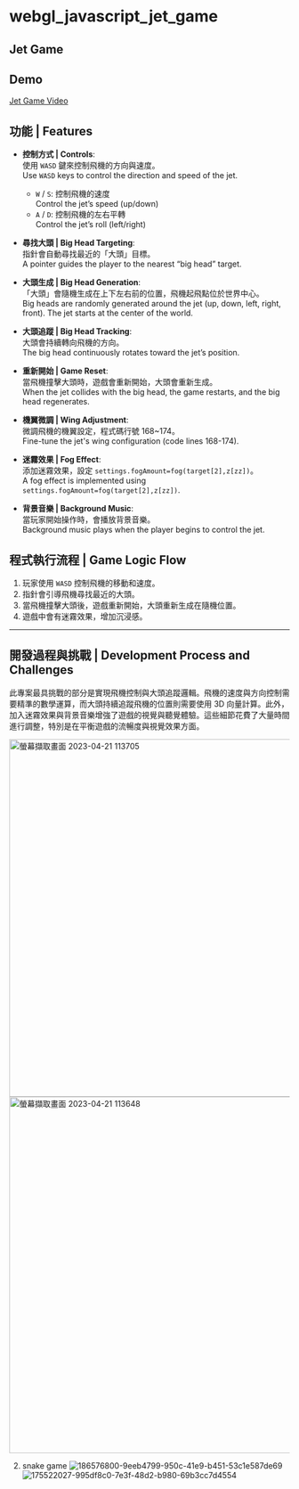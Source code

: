 # webgl_javascript_jet_game  
## Jet Game

## Demo
[Jet Game Video](https://www.youtube.com/watch?v=VGKaVB6e7Z4&feature=youtu.be)

## 功能 | Features
- **控制方式 | Controls**:  
  使用 `WASD` 鍵來控制飛機的方向與速度。  
  Use `WASD` keys to control the direction and speed of the jet.  
  - `W` / `S`: 控制飛機的速度  
    Control the jet’s speed (up/down)
  - `A` / `D`: 控制飛機的左右平轉  
    Control the jet’s roll (left/right)

- **尋找大頭 | Big Head Targeting**:  
  指針會自動尋找最近的「大頭」目標。  
  A pointer guides the player to the nearest “big head” target.

- **大頭生成 | Big Head Generation**:  
  「大頭」會隨機生成在上下左右前的位置，飛機起飛點位於世界中心。  
  Big heads are randomly generated around the jet (up, down, left, right, front). The jet starts at the center of the world.

- **大頭追蹤 | Big Head Tracking**:  
  大頭會持續轉向飛機的方向。  
  The big head continuously rotates toward the jet’s position.

- **重新開始 | Game Reset**:  
  當飛機撞擊大頭時，遊戲會重新開始，大頭會重新生成。  
  When the jet collides with the big head, the game restarts, and the big head regenerates.

- **機翼微調 | Wing Adjustment**:  
  微調飛機的機翼設定，程式碼行號 168~174。  
  Fine-tune the jet's wing configuration (code lines 168-174).

- **迷霧效果 | Fog Effect**:  
  添加迷霧效果，設定 `settings.fogAmount=fog(target[2],z[zz])`。  
  A fog effect is implemented using `settings.fogAmount=fog(target[2],z[zz])`.

- **背景音樂 | Background Music**:  
  當玩家開始操作時，會播放背景音樂。  
  Background music plays when the player begins to control the jet.

## 程式執行流程 | Game Logic Flow
1. 玩家使用 `WASD` 控制飛機的移動和速度。
2. 指針會引導飛機尋找最近的大頭。
3. 當飛機撞擊大頭後，遊戲重新開始，大頭重新生成在隨機位置。
4. 遊戲中會有迷霧效果，增加沉浸感。

---

## 開發過程與挑戰 | Development Process and Challenges
此專案最具挑戰的部分是實現飛機控制與大頭追蹤邏輯。飛機的速度與方向控制需要精準的數學運算，而大頭持續追蹤飛機的位置則需要使用 3D 向量計算。此外，加入迷霧效果與背景音樂增強了遊戲的視覺與聽覺體驗。這些細節花費了大量時間進行調整，特別是在平衡遊戲的流暢度與視覺效果方面。

<img width="642" alt="螢幕擷取畫面 2023-04-21 113705" src="https://user-images.githubusercontent.com/79260866/233535144-874c255c-e277-485d-80e6-3483b03195f2.png">
<img width="640" alt="螢幕擷取畫面 2023-04-21 113648" src="https://user-images.githubusercontent.com/79260866/233535152-b044f450-ca5f-491f-b7bc-dea157a4919f.png">


2. snake game
![186576800-9eeb4799-950c-41e9-b451-53c1e587de69](https://user-images.githubusercontent.com/79260866/233534880-c15eb1c3-3f97-4370-be3e-cb9aaffd2a02.png)
![175522027-995df8c0-7e3f-48d2-b980-69b3cc7d4554](https://user-images.githubusercontent.com/79260866/233534881-d72ffd5f-130b-46d5-ba32-09d69ba0bd29.png)

